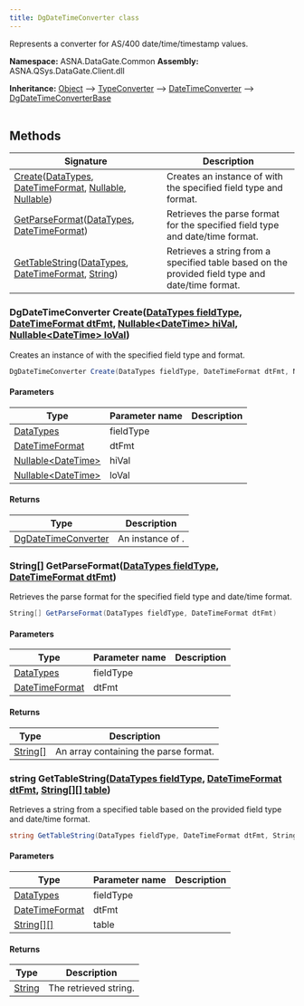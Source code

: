 ```yaml
---
title: DgDateTimeConverter class
---
```


Represents a converter for AS/400 date/time/timestamp values.

**Namespace:** ASNA.DataGate.Common
**Assembly:** ASNA.QSys.DataGate.Client.dll

**Inheritance:** [Object](https://docs.microsoft.com/en-us/dotnet/api/system.object) --> [TypeConverter](https://learn.microsoft.com/en-us/dotnet/api/system.componentmodel.typeconverter?view=net-8.0) --> [DateTimeConverter](https://learn.microsoft.com/en-us/dotnet/api/system.datetimeconverter?view=net-8.0) --> [DgDateTimeConverterBase](/reference/datagate/datagate-common/dg-date-time-converter-base.html)
<br>
<br>

## Methods

| Signature | Description |
| --- | --- |
| [Create](#createdatatypes-datetimeformat-nullable-nullable)([DataTypes](/reference/datagate/datagate-common/data-types.html), [DateTimeFormat](/reference/datagate/datagate-common/date-time-format.html), [Nullable](https://learn.microsoft.com/en-us/dotnet/csharp/language-reference/builtin-types/nullable-value-types), [Nullable](https://learn.microsoft.com/en-us/dotnet/csharp/language-reference/builtin-types/nullable-value-types)) | Creates an instance of  with the specified field type and format.
| [GetParseFormat](#getparseformatdatatypes-datetimeformat)([DataTypes](/reference/datagate/datagate-common/data-types.html), [DateTimeFormat](/reference/datagate/datagate-common/date-time-format.html)) | Retrieves the parse format for the specified field type and date/time format.
| [GetTableString](#gettablestringdatatypes-datetimeformat-string)([DataTypes](/reference/datagate/datagate-common/data-types.html), [DateTimeFormat](/reference/datagate/datagate-common/date-time-format.html), [String](https://docs.microsoft.com/en-us/dotnet/api/system.string)) | Retrieves a string from a specified table based on the provided field type and date/time format.

### DgDateTimeConverter Create([DataTypes fieldType](/reference/datagate/datagate-common/data-types.html), [DateTimeFormat dtFmt](/reference/datagate/datagate-common/date-time-format.html), [Nullable\<DateTime\> hiVal](https://learn.microsoft.com/en-us/dotnet/csharp/language-reference/builtin-types/nullable-value-types), [Nullable\<DateTime\> loVal](https://learn.microsoft.com/en-us/dotnet/csharp/language-reference/builtin-types/nullable-value-types))

Creates an instance of  with the specified field type and format.

```cs
DgDateTimeConverter Create(DataTypes fieldType, DateTimeFormat dtFmt, Nullable<DateTime> hiVal, Nullable<DateTime> loVal)
```

#### Parameters

| Type | Parameter name | Description
| --- | --- | ---
| [DataTypes](/reference/datagate/datagate-common/data-types.html) | fieldType | 
| [DateTimeFormat](/reference/datagate/datagate-common/date-time-format.html) | dtFmt | 
| [Nullable\<DateTime\>](https://learn.microsoft.com/en-us/dotnet/csharp/language-reference/builtin-types/nullable-value-types) | hiVal | 
| [Nullable\<DateTime\>](https://learn.microsoft.com/en-us/dotnet/csharp/language-reference/builtin-types/nullable-value-types) | loVal | 

#### Returns

| Type | Description
| --- | ---
| [DgDateTimeConverter](/reference/datagate/datagate-common/dg-date-time-converter.html) | An instance of .

### String[] GetParseFormat([DataTypes fieldType](/reference/datagate/datagate-common/data-types.html), [DateTimeFormat dtFmt](/reference/datagate/datagate-common/date-time-format.html))

Retrieves the parse format for the specified field type and date/time format.

```cs
String[] GetParseFormat(DataTypes fieldType, DateTimeFormat dtFmt)
```

#### Parameters

| Type | Parameter name | Description
| --- | --- | ---
| [DataTypes](/reference/datagate/datagate-common/data-types.html) | fieldType | 
| [DateTimeFormat](/reference/datagate/datagate-common/date-time-format.html) | dtFmt | 

#### Returns

| Type | Description
| --- | ---
| [String\[\]](https://docs.microsoft.com/en-us/dotnet/api/system.string) | An array containing the parse format.

### string GetTableString([DataTypes fieldType](/reference/datagate/datagate-common/data-types.html), [DateTimeFormat dtFmt](/reference/datagate/datagate-common/date-time-format.html), [String\[\]\[\] table](https://docs.microsoft.com/en-us/dotnet/api/system.string))

Retrieves a string from a specified table based on the provided field type and date/time format.

```cs
string GetTableString(DataTypes fieldType, DateTimeFormat dtFmt, String[][] table)
```

#### Parameters

| Type | Parameter name | Description
| --- | --- | ---
| [DataTypes](/reference/datagate/datagate-common/data-types.html) | fieldType | 
| [DateTimeFormat](/reference/datagate/datagate-common/date-time-format.html) | dtFmt | 
| [String\[\]\[\]](https://docs.microsoft.com/en-us/dotnet/api/system.string) | table | 

#### Returns

| Type | Description
| --- | ---
| [String](https://docs.microsoft.com/en-us/dotnet/api/system.string) | The retrieved string.
